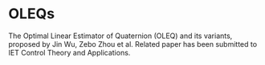 # OLEQs

The Optimal Linear Estimator of Quaternion (OLEQ) and its variants, proposed by Jin Wu, Zebo Zhou et al.
Related paper has been submitted to IET Control Theory and Applications.
